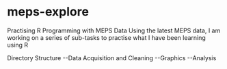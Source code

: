 # meps-explore
Practising R Programming with MEPS Data
Using the latest MEPS data, I am working on a series of sub-tasks to practise what I have been learning using R

Directory Structure
--Data Acquisition and Cleaning
--Graphics
--Analysis
